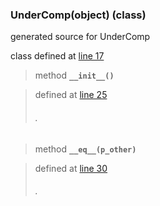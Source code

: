 ### UnderComp(object) (class) ###

generated source for UnderComp

class defined at [line 17](http://code.google.com/p/ibpy/source/browse/trunk/ib/ext/UnderComp.py#17)

> method **`__init__()`**

> defined at [line 25](http://code.google.com/p/ibpy/source/browse/trunk/ib/ext/UnderComp.py#25)
> ###### . ######

> method **`__eq__(p_other)`**

> defined at [line 30](http://code.google.com/p/ibpy/source/browse/trunk/ib/ext/UnderComp.py#30)
> ###### . ######

